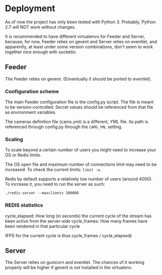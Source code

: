 
# Deployment

As of now the project has only been tested with Python 3.
Probably, Python 2.7 will NOT work without changes.

It is recommended to have different virtualenvs for Feeder and
Server, because, for now, Feeder relies on gevent and Server
relies on eventlet, and apparently, at least under some version
combinations, don't seem to work together nice enough with socketio.

## Feeder

The Feeder relies on gevent. (Enventually it should be ported
to eventlet).

### Configuration scheme

The main Feeder configuration file is the config.py script. The file is meant to be version-controlled.
Secret values should be referenced from that file as environment variables.

The cameras definition file (cams.yml) is a different, YML file. Its path is referenced through config.py through
the ```CAMS_YML``` setting.

### Scaling

To scale beyond a certain number of users you might need to increase your OS or Redis limits.

The OS open file and maximum number of connections limit may need to be increased. To check the current limits:
```limit -a```.

Redis by default supports a relatively low number of users (around 4000). To increase it, you need to run the server as such:
```
./redis-server --maxclients 100000
```

### REDIS statistics

cycle_elapsed: How long (in seconds) the current cycle of the stream has been active from the server-side
cycle_frames: How many frames have been rendered in that particular cycle

(FPS for the current cycle is thus cycle_frames / cycle_elapsed)



## Server

The Server relies on gunicorn and eventlet. The chances of it working
properly will be higher if gevent is *not* installed in the virtualenv.
 
